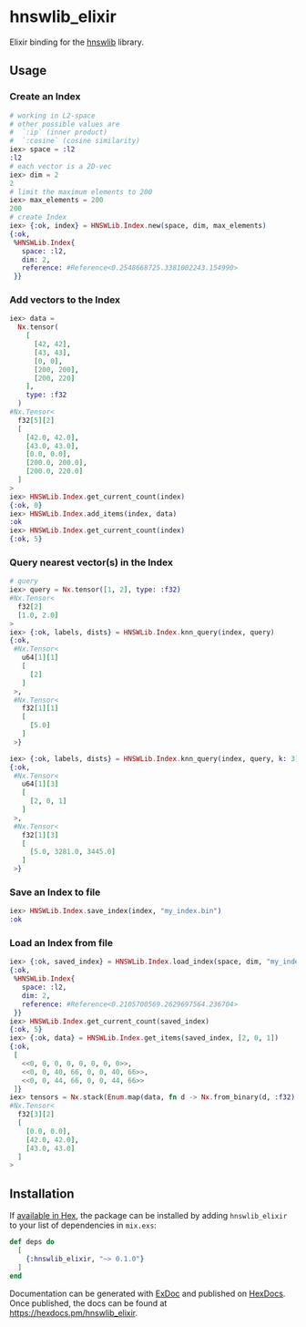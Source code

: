 # hnswlib_elixir

Elixir binding for the [hnswlib](https://github.com/nmslib/hnswlib) library.

## Usage
### Create an Index
```elixir
# working in L2-space
# other possible values are
#  `:ip` (inner product)
#  `:cosine` (cosine similarity)
iex> space = :l2
:l2
# each vector is a 2D-vec
iex> dim = 2
2
# limit the maximum elements to 200
iex> max_elements = 200
200
# create Index
iex> {:ok, index} = HNSWLib.Index.new(space, dim, max_elements)
{:ok,
 %HNSWLib.Index{
   space: :l2,
   dim: 2,
   reference: #Reference<0.2548668725.3381002243.154990>
 }}
```

### Add vectors to the Index
```elixir
iex> data =
  Nx.tensor(
    [
      [42, 42],
      [43, 43],
      [0, 0],
      [200, 200],
      [200, 220]
    ],
    type: :f32
  )
#Nx.Tensor<
  f32[5][2]
  [
    [42.0, 42.0],
    [43.0, 43.0],
    [0.0, 0.0],
    [200.0, 200.0],
    [200.0, 220.0]
  ]
>
iex> HNSWLib.Index.get_current_count(index)
{:ok, 0}
iex> HNSWLib.Index.add_items(index, data)
:ok
iex> HNSWLib.Index.get_current_count(index)
{:ok, 5}
```

### Query nearest vector(s) in the Index
```elixir
# query
iex> query = Nx.tensor([1, 2], type: :f32)
#Nx.Tensor<
  f32[2]
  [1.0, 2.0]
>
iex> {:ok, labels, dists} = HNSWLib.Index.knn_query(index, query)
{:ok,
 #Nx.Tensor<
   u64[1][1]
   [
     [2]
   ]
 >,
 #Nx.Tensor<
   f32[1][1]
   [
     [5.0]
   ]
 >}

iex> {:ok, labels, dists} = HNSWLib.Index.knn_query(index, query, k: 3)
{:ok,
 #Nx.Tensor<
   u64[1][3]
   [
     [2, 0, 1]
   ]
 >,
 #Nx.Tensor<
   f32[1][3]
   [
     [5.0, 3281.0, 3445.0]
   ]
 >}
```

### Save an Index to file
```elixir
iex> HNSWLib.Index.save_index(index, "my_index.bin")
:ok
```

### Load an Index from file
```elixir
iex> {:ok, saved_index} = HNSWLib.Index.load_index(space, dim, "my_index.bin")
{:ok,
 %HNSWLib.Index{
   space: :l2,
   dim: 2,
   reference: #Reference<0.2105700569.2629697564.236704>
 }}
iex> HNSWLib.Index.get_current_count(saved_index)
{:ok, 5}
iex> {:ok, data} = HNSWLib.Index.get_items(saved_index, [2, 0, 1])
{:ok,
 [
   <<0, 0, 0, 0, 0, 0, 0, 0>>,
   <<0, 0, 40, 66, 0, 0, 40, 66>>,
   <<0, 0, 44, 66, 0, 0, 44, 66>>
 ]}
iex> tensors = Nx.stack(Enum.map(data, fn d -> Nx.from_binary(d, :f32) end))
#Nx.Tensor<
  f32[3][2]
  [
    [0.0, 0.0],
    [42.0, 42.0],
    [43.0, 43.0]
  ]
>
```

## Installation

If [available in Hex](https://hex.pm/docs/publish), the package can be installed
by adding `hnswlib_elixir` to your list of dependencies in `mix.exs`:

```elixir
def deps do
  [
    {:hnswlib_elixir, "~> 0.1.0"}
  ]
end
```

Documentation can be generated with [ExDoc](https://github.com/elixir-lang/ex_doc)
and published on [HexDocs](https://hexdocs.pm). Once published, the docs can
be found at <https://hexdocs.pm/hnswlib_elixir>.

